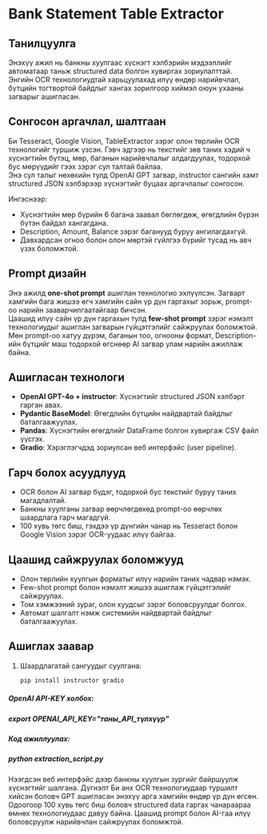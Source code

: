 # Bank Statement Table Extractor

## Танилцуулга
Энэхүү ажил нь банкны хуулгаас хүснэгт хэлбэрийн мэдээллийг автоматаар таньж structured data болгон хувиргах зориулалттай.  
Энгийн OCR технологиудтай харьцуулахад илүү өндөр нарийвчлал, бүтцийн тогтвортой байдлыг хангах зорилгоор хиймэл оюун ухааны загварыг ашигласан.

## Сонгосон аргачлал, шалтгаан
Би Tesseract, Google Vision, TableExtractor зэрэг олон төрлийн OCR технологийг туршиж үзсэн. Гэвч эдгээр нь текстийг зөв таних хэдий ч хүснэгтийн бүтэц, мөр, баганын нарийвчлалыг алдагдуулах, тодорхой бус мөрүүдийг гээх зэрэг сул талтай байлаа.  
Энэ сул талыг нөхөхийн тулд OpenAI GPT загвар, instructor сангийн хамт structured JSON хэлбэрээр хүснэгтийг буцаах аргачлалыг сонгосон.  

Ингэснээр:
- Хүснэгтийн мөр бүрийн 6 багана заавал бөглөгдөж, өгөгдлийн бүрэн бүтэн байдал хангагдана.
- Description, Amount, Balance зэрэг баганууд буруу ангилагдахгүй.
- Давхардсан огноо болон олон мөртэй гүйлгээ бүрийг тусад нь авч үзэх боломжтой.

## Prompt дизайн
Энэ ажилд **one-shot prompt** ашиглан технологио эхлүүлсэн. Загварт хамгийн бага жишээ өгч хамгийн сайн үр дүн гаргахыг зорьж, prompt-оо нарийн зааварчилгаатайгаар бичсэн.  
Цаашид илүү сайн үр дүн гаргахын тулд **few-shot prompt** зэрэг нэмэлт технологиудыг ашиглан загварын гүйцэтгэлийг сайжруулах боломжтой.  
Мөн prompt-оо хатуу дүрэм, баганын тоо, огнооны формат, Description-ийн бүтцийг маш тодорхой өгснөөр AI загвар улам нарийн ажиллаж байна.

## Ашигласан технологи
- **OpenAI GPT-4o + instructor**: Хүснэгтийг structured JSON хэлбэрт гарган авах.
- **Pydantic BaseModel**: Өгөгдлийн бүтцийн найдвартай байдлыг баталгаажуулах.
- **Pandas**: Хүснэгтийн өгөгдлийг DataFrame болгон хувиргаж CSV файл үүсгэх.
- **Gradio**: Хэрэглэгчдэд зориулсан веб интерфэйс (user pipeline).

## Гарч болох асуудлууд
- OCR болон AI загвар бүдэг, тодорхой бус текстийг буруу таних магадлалтай.
- Банкны хуулганы загвар өөрчлөгдөхөд prompt-оо өөрчлөх шаардлага гарч магадгүй.
- 100 хувь төгс биш, гэхдээ үр дүнгийн чанар нь Tesseract болон Google Vision зэрэг OCR-уудаас илүү байгаа.

## Цаашид сайжруулах боломжууд
- Олон төрлийн хуулгын форматыг илүү нарийн таних чадвар нэмэх.
- Few-shot prompt болон нэмэлт жишээ ашиглаж гүйцэтгэлийг сайжруулах.
- Том хэмжээний зураг, олон хуудсыг зэрэг боловсруулдаг болгох.
- Автомат шалгалт нэмж системийн найдвартай байдлыг баталгаажуулах.

## Ашиглах заавар
1. Шаардлагатай сангуудыг суулгана:
   ```bash
   pip install instructor gradio
##### OpenAI API-KEY холбох:
##### export OPENAI_API_KEY="таны_API_түлхүүр"
##### Код ажиллуулах:
##### python extraction_script.py
Нээгдсэн веб интерфэйс дээр банкны хуулгын зургийг байршуулж хүснэгтийг шалгана.
Дүгнэлт
Би анх OCR технологиудаар туршилт хийсэн боловч GPT ашигласан энэхүү арга хамгийн өндөр үр дүн өгсөн. Одоогоор 100 хувь төгс биш боловч structured data гаргах чанараараа өмнөх технологиудаас давуу байна. Цаашид prompt болон AI-гаа илүү боловсруулж нарийвчлан сайжруулах боломжтой.
